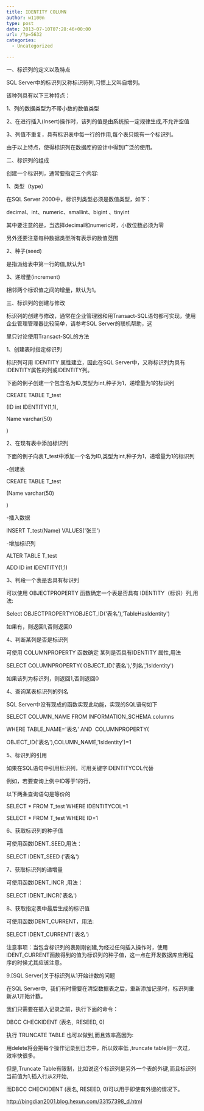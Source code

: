 ```yaml
---
title: IDENTITY COLUMN
author: w1100n
type: post
date: 2013-07-10T07:28:46+00:00
url: /?p=5632
categories:
  - Uncategorized

---
```

一、标识列的定义以及特点

SQL Server中的标识列又称标识符列,习惯上又叫自增列。
  
该种列具有以下三种特点：

1、列的数据类型为不带小数的数值类型
  
2、在进行插入(Insert)操作时，该列的值是由系统按一定规律生成,不允许空值
  
3、列值不重复，具有标识表中每一行的作用,每个表只能有一个标识列。

由于以上特点，使得标识列在数据库的设计中得到广泛的使用。

二、标识列的组成
  
创建一个标识列，通常要指定三个内容:
  
1、类型（type）
  
在SQL Server 2000中，标识列类型必须是数值类型，如下：
  
decimal、int、numeric、smallint、bigint 、tinyint
  
其中要注意的是，当选择decimal和numeric时，小数位数必须为零
  
另外还要注意每种数据类型所有表示的数值范围

2、种子(seed)
  
是指派给表中第一行的值,默认为1

3、递增量(increment)
  
相邻两个标识值之间的增量，默认为1。

三、标识列的创建与修改
  
标识列的创建与修改，通常在企业管理器和用Transact-SQL语句都可实现，使用企业管理管理器比较简单，请参考SQL Server的联机帮助，这

里只讨论使用Transact-SQL的方法

1、创建表时指定标识列
  
标识列可用 IDENTITY 属性建立，因此在SQL Server中，又称标识列为具有IDENTITY属性的列或IDENTITY列。
  
下面的例子创建一个包含名为ID,类型为int,种子为1，递增量为1的标识列
  
CREATE TABLE T_test
  
(ID int IDENTITY(1,1),
  
Name varchar(50)
  
)

2、在现有表中添加标识列
  
下面的例子向表T_test中添加一个名为ID,类型为int,种子为1，递增量为1的标识列
  
-创建表
  
CREATE TABLE T_test
  
(Name varchar(50)
  
)

-插入数据
  
INSERT T_test(Name) VALUES('张三')

-增加标识列
  
ALTER TABLE T_test
  
ADD ID int IDENTITY(1,1)

3、判段一个表是否具有标识列

可以使用 OBJECTPROPERTY 函数确定一个表是否具有 IDENTITY（标识）列,用法:
  
Select OBJECTPROPERTY(OBJECT_ID('表名'),'TableHasIdentity')
  
如果有，则返回1,否则返回0

4、判断某列是否是标识列

可使用 COLUMNPROPERTY 函数确定 某列是否具有IDENTITY 属性,用法
  
SELECT COLUMNPROPERTY( OBJECT_ID('表名'),'列名','IsIdentity')
  
如果该列为标识列，则返回1,否则返回0

4、查询某表标识列的列名
  
SQL Server中没有现成的函数实现此功能，实现的SQL语句如下
  
SELECT COLUMN_NAME FROM INFORMATION_SCHEMA.columns
  
WHERE TABLE_NAME='表名' AND  COLUMNPROPERTY(
  
OBJECT_ID('表名'),COLUMN_NAME,'IsIdentity')=1

5、标识列的引用

如果在SQL语句中引用标识列，可用关键字IDENTITYCOL代替
  
例如，若要查询上例中ID等于1的行，
  
以下两条查询语句是等价的
  
SELECT * FROM T_test WHERE IDENTITYCOL=1
  
SELECT * FROM T_test WHERE ID=1

6、获取标识列的种子值

可使用函数IDENT_SEED,用法：
  
SELECT IDENT_SEED ('表名')

7、获取标识列的递增量

可使用函数IDENT_INCR ,用法：
  
SELECT IDENT_INCR('表名')

8、获取指定表中最后生成的标识值

可使用函数IDENT_CURRENT，用法:
  
SELECT IDENT_CURRENT('表名')
  
注意事项：当包含标识列的表刚刚创建,为经过任何插入操作时，使用IDENT_CURRENT函数得到的值为标识列的种子值，这一点在开发数据库应用程序的时候尤其应该注意。

9.[SQL Server]关于标识列从1开始计数的问题
  
在SQL Server中,  我们有时需要在清空数据表之后，重新添加记录时，标识列重新从1开始计数。
  
我们只需要在插入记录之前，执行下面的命令：
  
DBCC CHECKIDENT (表名,  RESEED, 0)
  
执行 TRUNCATE TABLE 也可以做到,而且效率高因为:

用delete将会把每个操作记录到日志中，所以效率低 ,truncate table则一次过，效率快很多。
  
但是,Truncate Table有限制，比如说这个标识列是另外一个表的外键,而且标识列当前值为1,插入行从2开始,

而DBCC CHECKIDENT (表名, RESEED, 0)可以用于即使有外键的情况下。

<http://bingdian2001.blog.hexun.com/33157398_d.html>